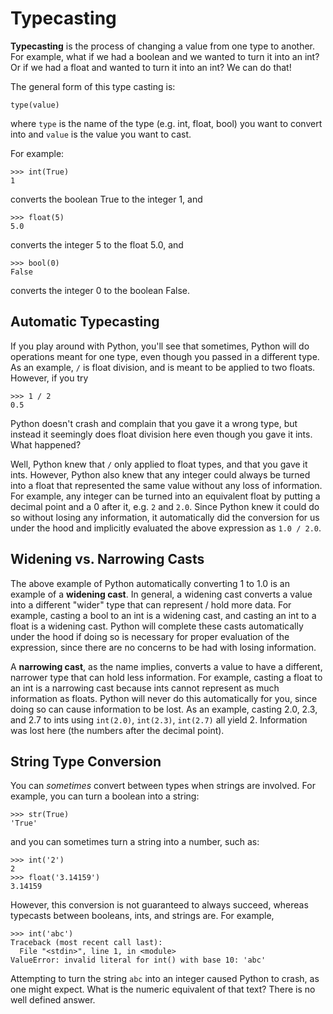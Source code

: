 # Typecasting
**Typecasting** is the process of changing a value from one type to another.
For example, what if we had a boolean and we wanted to turn it into an int?
Or if we had a float and wanted to turn it into an int? We can do that!

The general form of this type casting is:
```
type(value)
```
where `type` is the name of the type (e.g. int, float, bool) you want to convert
into and `value` is the value you want to cast.

For example:

```
>>> int(True)
1
```
converts the boolean True to the integer 1, and

```
>>> float(5)
5.0
```
converts the integer 5 to the float 5.0, and

```
>>> bool(0)
False
```
converts the integer 0 to the boolean False.

## Automatic Typecasting
If you play around with Python, you'll see that sometimes, Python will do
operations meant for one type, even though you passed in a different type.
As an example, `/` is float division, and is meant to be applied to two floats.
However, if you try
```
>>> 1 / 2
0.5
```
Python doesn't crash and complain that you gave it a wrong type, but instead
it seemingly does float division here even though you gave it ints. What happened?

Well, Python knew that `/` only applied to float types, and that you gave
it ints. However, Python also knew that any integer could always be turned
into a float that represented the same value without any loss of information.
For example, any integer can be turned into an equivalent float by putting a
decimal point and a 0 after it, e.g. `2` and `2.0`. Since Python knew it could
do so without losing any information, it automatically did the conversion
for us under the hood and implicitly evaluated the above expression as `1.0 / 2.0`.

## Widening vs. Narrowing Casts
The above example of Python automatically converting 1 to 1.0 is an example of a
**widening cast**. In general, a widening cast converts a value into a different "wider"
type that can represent / hold more data. For example, casting a bool to an int
is a widening cast, and casting an int to a float is a widening cast.
Python will complete these casts automatically under the hood if doing so
is necessary for proper evaluation of the expression, since there are no
concerns to be had with losing information.

A **narrowing cast**, as the name implies, converts a value to have a different,
narrower type that can hold less information. For example, casting a float to
an int is a narrowing cast because ints cannot represent as much information
as floats. Python will never do this automatically for you, since doing so
can cause information to be lost. As an example, casting 2.0, 2.3, and 2.7
to ints using `int(2.0)`, `int(2.3)`, `int(2.7)` all yield 2. Information was
lost here (the numbers after the decimal point).

## String Type Conversion

You can *sometimes* convert between types when strings are involved. For example,
you can turn a boolean into a string:
```
>>> str(True)
'True'
```

and you can sometimes turn a string into a number, such as:
```
>>> int('2')
2
>>> float('3.14159')
3.14159
```

However, this conversion is not guaranteed to always succeed, whereas typecasts
between booleans, ints, and strings are. For example,

```
>>> int('abc')
Traceback (most recent call last):
  File "<stdin>", line 1, in <module>
ValueError: invalid literal for int() with base 10: 'abc'
```

Attempting to turn the string `abc` into an integer caused Python to crash, as
one might expect. What is the numeric equivalent of that text? There is no
well defined answer.